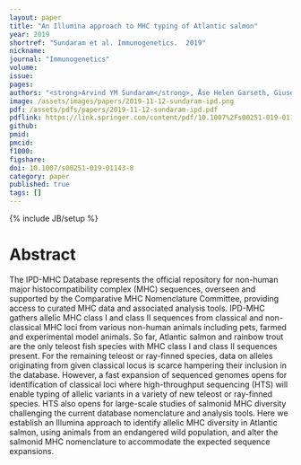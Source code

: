 ```yaml
---
layout: paper
title: "An Illumina approach to MHC typing of Atlantic salmon"
year: 2019
shortref: "Sundaram et al. Immunogenetics.  2019"
nickname: 
journal: "Immunogenetics"
volume: 
issue:
pages: 
authors: "<strong>Arvind YM Sundaram</strong>, Åse Helen Garseth, Giuseppe Maccari, Unni Grimholt*"
image: /assets/images/papers/2019-11-12-sundaram-ipd.png
pdf: /assets/pdfs/papers/2019-11-12-sundaram-ipd.pdf
pdflink: https://link.springer.com/content/pdf/10.1007%2Fs00251-019-01143-8.pdf
github: 
pmid: 
pmcid: 
f1000: 
figshare: 
doi: 10.1007/s00251-019-01143-8
category: paper
published: true
tags: []
---
```

{% include JB/setup %}

# Abstract 

The IPD-MHC Database represents the official repository for non-human major histocompatibility complex (MHC) sequences, overseen and supported by the Comparative MHC Nomenclature Committee, providing access to curated MHC data and associated analysis tools. IPD-MHC gathers allelic MHC class I and class II sequences from classical and non-classical MHC loci from various non-human animals including pets, farmed and experimental model animals. So far, Atlantic salmon and rainbow trout are the only teleost fish species with MHC class I and class II sequences present. For the remaining teleost or ray-finned species, data on alleles originating from given classical locus is scarce hampering their inclusion in the database. However, a fast expansion of sequenced genomes opens for identification of classical loci where high-throughput sequencing (HTS) will enable typing of allelic variants in a variety of new teleost or ray-finned species. HTS also opens for large-scale studies of salmonid MHC diversity challenging the current database nomenclature and analysis tools. Here we establish an Illumina approach to identify allelic MHC diversity in Atlantic salmon, using animals from an endangered wild population, and alter the salmonid MHC nomenclature to accommodate the expected sequence expansions.
